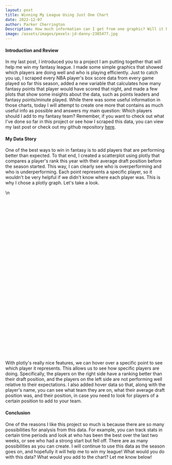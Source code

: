 ```yaml
---
layout: post
title: Winning My League Using Just One Chart
date: 2022-12-07
author: Parker Cherrington
Description: How much information can I get from one graphic? Will it help me win?
image: /assets/images/pexels-jd-danny-2385477.jpg
---
```


#### Introduction and Review
In my last post, I introduced you to a project I am putting together that will help me win my fantasy league. I made some simple graphics that showed which players are doing well and who is playing efficiently. Just to catch you up, I scraped every NBA player's box score data from every game played so far this season, added a new variable that calculates how many fantasy points that player would have scored that night, and made a few plots that show some insights about the data, such as points leaders and fantasy points/minute played. While there was some useful information in those charts, today I will attempt to create one more that contains as much useful info as possible and answers my main question: Which players should I add to my fantasy team? Remember, if you want to check out what I've done so far in this project or see how I scraped this data, you can view my last post or check out my github repository [here](https://github.com/parkcherrington/NBA_Project).

#### My Data Story
One of the best ways to win in fantasy is to add players that are performing better than expected. To that end, I created a scatterplot using plotly that compares a player's rank this year with their average draft position before the season started. This way, I can clearly see who is overperforming and who is underperforming. Each point represents a specific player, so it wouldn't be very helpful if we didn't know where each player was. This is why I chose a plotly graph. Let's take a look.

<div>                        <script type="text/javascript">window.PlotlyConfig = {MathJaxConfig: \'local\'};</script>\n        <script src="https://cdn.plot.ly/plotly-2.12.1.min.js"></script>                <div id="c295f119-f8fd-4c15-a2d1-a5ef547b324d" class="plotly-graph-div" style="height:500px; width:800px;"></div>            <script type="text/javascript">                                    window.PLOTLYENV=window.PLOTLYENV || {};                                    if (document.getElementById("c295f119-f8fd-4c15-a2d1-a5ef547b324d")) {                    Plotly.newPlot(                        "c295f119-f8fd-4c15-a2d1-a5ef547b324d",                        [{"customdata":[[364.8,17.428571428571427,"AJ Griffin","Atlanta Hawks"],[121.1,32.904761904761905,"Aaron Gordon","Denver Nuggets"],[364.1,15.714285714285714,"Aaron Nesmith","Indiana Pacers"],[140.0,8.666666666666666,"Admiral Schofield","Orlando Magic"],[151.2,23.363636363636363,"Aleksej Pokusevski","Oklahoma City Thunder"],[140.0,4.333333333333333,"Alize Johnson","San Antonio Spurs"],[375.1,7.2727272727272725,"Amir Coffey","LA Clippers"],[69.2,37.04545454545455,"Andrew Wiggins","Golden State Warriors"],[412.9,7.333333333333333,"Anthony Gill","Washington Wizards"],[140.0,14.61111111111111,"Anthony Lamb","Golden State Warriors"],[63.4,30.294117647058822,"Ben Simmons","Brooklyn Nets"],[106.5,29.166666666666668,"Bobby Portis","Milwaukee Bucks"],[126.3,28.807692307692307,"Bojan Bogdanovic","Detroit Pistons"],[206.8,29.846153846153847,"Bol Bol","Orlando Magic"],[114.3,20.16,"Brandon Clarke","Memphis Grizzlies"],[47.8,36.06666666666667,"Brandon Ingram","New Orleans Pelicans"],[755.9,2.0,"Braxton Key","Detroit Pistons"],[427.9,8.761904761904763,"Caleb Houstan","Orlando Magic"],[181.5,24.125,"Caleb Martin","Miami Heat"],[300.5,15.0,"Cam Reddish","New York Knicks"],[125.7,26.625,"Cameron Johnson","Phoenix Suns"],[280.2,15.36,"Cedi Osman","Cleveland Cavaliers"],[150.4,23.0,"Chris Boucher","Toronto Raptors"],[215.4,15.444444444444445,"Chuma Okeke","Orlando Magic"],[297.8,9.818181818181818,"Dario Saric","Phoenix Suns"],[151.5,16.5,"Darius Bazley","Oklahoma City Thunder"],[364.4,10.68,"David Roddy","Memphis Grizzlies"],[345.3,4.333333333333333,"Davis Bertans","Dallas Mavericks"],[137.0,19.714285714285715,"De\'Andre Hunter","Atlanta Hawks"],[24.8,39.916666666666664,"DeMar DeRozan","Chicago Bulls"],[310.2,16.470588235294116,"Dean Wade","Cleveland Cavaliers"],[213.6,19.6,"Deni Avdija","Washington Wizards"],[79.9,34.473684210526315,"Devin Vassell","San Antonio Spurs"],[120.5,26.40909090909091,"Dillon Brooks","Memphis Grizzlies"],[142.4,19.416666666666668,"Dorian Finney-Smith","Dallas Mavericks"],[239.4,15.2,"Doug McDermott","San Antonio Spurs"],[91.2,31.91304347826087,"Draymond Green","Golden State Warriors"],[209.9,9.722222222222221,"Duncan Robinson","Miami Heat"],[140.0,11.777777777777779,"Eugene Omoruyi","Oklahoma City Thunder"],[43.1,34.6,"Evan Mobley","Cleveland Cavaliers"],[84.0,29.615384615384617,"Franz Wagner","Orlando Magic"],[351.0,17.043478260869566,"Georges Niang","Philadelphia 76ers"],[2.4,52.7,"Giannis Antetokounmpo","Milwaukee Bucks"],[104.8,26.90909090909091,"Gordon Hayward","Charlotte Hornets"],[161.6,22.04,"Grant Williams","Boston Celtics"],[115.1,24.217391304347824,"Harrison Barnes","Sacramento Kings"],[369.6,11.0,"Haywood Highsmith","Miami Heat"],[120.3,23.0,"Herbert Jones","New Orleans Pelicans"],[259.0,8.48,"Isaac Okoro","Cleveland Cavaliers"],[246.7,12.090909090909092,"Isaiah Livers","Detroit Pistons"],[229.5,11.947368421052632,"Isaiah Roby","San Antonio Spurs"],[430.9,0.0,"Isaiah Todd","Washington Wizards"],[400.9,12.11111111111111,"Ish Wainright","Phoenix Suns"],[315.3,5.466666666666667,"JT Thor","Charlotte Hornets"],[370.7,12.695652173913043,"JaMychal Green","Golden State Warriors"],[327.8,5.3076923076923075,"Jabari Walker","Portland Trail Blazers"],[140.0,1.875,"Jack White","Denver Nuggets"],[144.0,25.047619047619047,"Jaden McDaniels","Minnesota Timberwolves"],[138.6,20.333333333333332,"Jae\'Sean Tate","Houston Rockets"],[285.2,11.8125,"Jake LaRavia","Memphis Grizzlies"],[256.0,12.869565217391305,"Jalen Johnson","Atlanta Hawks"],[239.2,23.52,"Jalen McDaniels","Charlotte Hornets"],[113.4,22.958333333333332,"Jalen Smith","Indiana Pacers"],[488.4,10.125,"Jamal Cain","Miami Heat"],[414.4,5.142857142857143,"James Johnson","Indiana Pacers"],[130.5,25.44,"Jarred Vanderbilt","Utah Jazz"],[140.0,13.5,"Jarrett Culver","Atlanta Hawks"],[255.1,16.727272727272727,"Javonte Green","Chicago Bulls"],[35.1,40.75,"Jaylen Brown","Boston Celtics"],[6.6,50.44,"Jayson Tatum","Boston Celtics"],[293.5,13.058823529411764,"Jeff Green","Denver Nuggets"],[92.0,36.17391304347826,"Jerami Grant","Portland Trail Blazers"],[183.0,18.35,"Jeremy Sochan","San Antonio Spurs"],[31.6,43.53333333333333,"Jimmy Butler","Miami Heat"],[73.9,28.863636363636363,"John Collins","Atlanta Hawks"],[144.9,10.636363636363637,"Jonathan Kuminga","Golden State Warriors"],[284.1,12.095238095238095,"Jordan Nwora","Milwaukee Bucks"],[140.0,5.0,"Jordan Schakel","Washington Wizards"],[312.4,15.333333333333334,"Josh Green","Dallas Mavericks"],[114.6,29.136363636363637,"Josh Hart","Portland Trail Blazers"],[420.0,14.0,"Josh Minott","Minnesota Timberwolves"],[380.4,7.380952380952381,"Josh Okogie","Phoenix Suns"],[286.4,5.285714285714286,"Juan Toscano-Anderson","Los Angeles Lakers"],[272.7,12.625,"Juancho Hernangomez","Toronto Raptors"],[447.1,1.0,"Julian Champagnie","Philadelphia 76ers"],[47.2,35.64,"Julius Randle","New York Knicks"],[140.0,5.0,"Justin Champagnie","Toronto Raptors"],[299.8,9.68421052631579,"Justin Holiday","Atlanta Hawks"],[140.0,2.5555555555555554,"Justin Jackson","Boston Celtics"],[140.0,2.5555555555555554,"Justin Jackson","Boston Celtics"],[317.2,22.333333333333332,"Justise Winslow","Portland Trail Blazers"],[387.9,5.933333333333334,"KZ Okpala","Sacramento Kings"],[40.9,19.857142857142858,"Kawhi Leonard","LA Clippers"],[87.8,20.333333333333332,"Keegan Murray","Sacramento Kings"],[353.8,14.409090909090908,"Keita Bates-Diop","San Antonio Spurs"],[64.7,28.90909090909091,"Keldon Johnson","San Antonio Spurs"],[140.0,5.5,"Kendall Brown","Indiana Pacers"],[368.3,16.19047619047619,"Kenrich Williams","Oklahoma City Thunder"],[355.8,1.8333333333333333,"Kessler Edwards","Brooklyn Nets"],[6.3,53.38461538461539,"Kevin Durant","Brooklyn Nets"],[140.2,21.05263157894737,"Kevin Love","Cleveland Cavaliers"],[48.6,41.416666666666664,"Kristaps Porzingis","Washington Wizards"],[170.2,20.789473684210527,"Kyle Anderson","Minnesota Timberwolves"],[86.9,33.458333333333336,"Kyle Kuzma","Washington Wizards"],[393.8,13.25,"Lamar Stevens","Cleveland Cavaliers"],[81.6,38.76923076923077,"Lauri Markkanen","Utah Jazz"],[11.3,47.8235294117647,"LeBron James","Los Angeles Lakers"],[136.2,25.333333333333332,"Luguentz Dort","Oklahoma City Thunder"],[307.9,5.454545454545454,"Mamadi Diakite","Cleveland Cavaliers"],[433.4,8.4,"MarJon Beauchamp","Milwaukee Bucks"],[340.1,8.8,"Markieff Morris","Brooklyn Nets"],[171.8,6.8,"Matisse Thybulle","Philadelphia 76ers"],[438.7,5.333333333333333,"Matt Ryan","Los Angeles Lakers"],[161.3,24.652173913043477,"Max Strus","Miami Heat"],[268.6,15.8,"Maxi Kleber","Dallas Mavericks"],[80.8,34.16,"Mikal Bridges","Phoenix Suns"],[447.0,10.0,"Moussa Diabate","LA Clippers"],[373.4,16.545454545454547,"Naji Marshall","New Orleans Pelicans"],[212.2,10.571428571428571,"Nassir Little","Portland Trail Blazers"],[284.1,15.923076923076923,"Nicolas Batum","LA Clippers"],[207.5,11.0,"Nikola Jovic","Miami Heat"],[147.1,14.56,"Obi Toppin","New York Knicks"],[183.6,12.05,"Oshae Brissett","Indiana Pacers"],[288.7,11.5,"Ousmane Dieng","Oklahoma City Thunder"],[201.5,11.625,"P.J. Tucker","Philadelphia 76ers"],[105.2,27.84,"P.J. Washington","Charlotte Hornets"],[58.2,32.63157894736842,"Paolo Banchero","Orlando Magic"],[25.4,48.06666666666667,"Pascal Siakam","Toronto Raptors"],[148.2,18.708333333333332,"Patrick Williams","Chicago Bulls"],[291.0,14.523809523809524,"Paul Reed","Philadelphia 76ers"],[423.9,1.0,"Peyton Watson","Denver Nuggets"],[251.8,11.173913043478262,"Reggie Bullock","Dallas Mavericks"],[147.0,14.9375,"Robert Covington","LA Clippers"],[415.0,10.76923076923077,"Romeo Langford","San Antonio Spurs"],[219.7,27.576923076923077,"Royce O\'Neale","Brooklyn Nets"],[274.6,10.923076923076923,"Rudy Gay","Utah Jazz"],[166.5,18.875,"Rui Hachimura","Washington Wizards"],[92.6,23.82608695652174,"Saddiq Bey","Detroit Pistons"],[362.8,14.038461538461538,"Sam Hauser","Boston Celtics"],[361.6,4.666666666666667,"Sandro Mamukelashvili","Milwaukee Bucks"],[156.8,24.916666666666668,"Santi Aldama","Memphis Grizzlies"],[43.7,32.86363636363637,"Scottie Barnes","Toronto Raptors"],[308.6,7.0,"Simone Fontecchio","Utah Jazz"],[208.3,8.666666666666666,"T.J. Warren","Brooklyn Nets"],[158.9,15.68,"Talen Horton-Tucker","Utah Jazz"],[134.9,20.833333333333332,"Tari Eason","Houston Rockets"],[353.6,13.555555555555555,"Taurean Prince","Minnesota Timberwolves"],[313.2,14.826086956521738,"Terrence Ross","Orlando Magic"],[338.6,4.666666666666667,"Terry Taylor","Indiana Pacers"],[318.2,16.40909090909091,"Thaddeus Young","Toronto Raptors"],[279.2,1.25,"Thanasis Antetokounmpo","Milwaukee Bucks"],[76.3,34.36363636363637,"Tobias Harris","Philadelphia 76ers"],[330.6,20.0,"Torrey Craig","Phoenix Suns"],[296.9,13.4,"Trendon Watford","Portland Trail Blazers"],[271.9,10.88888888888889,"Trey Lyles","Sacramento Kings"],[140.0,2.2857142857142856,"Tyrese Martin","Atlanta Hawks"],[371.9,15.727272727272727,"Usman Garuba","Houston Rockets"],[422.4,10.625,"Vlatko Cancar","Denver Nuggets"],[406.9,13.5,"Wenyen Gabriel","Los Angeles Lakers"],[141.5,15.88,"Will Barton","Washington Wizards"],[337.9,9.0,"Xavier Tillman","Memphis Grizzlies"],[139.7,17.642857142857142,"Yuta Watanabe","Brooklyn Nets"],[324.8,7.055555555555555,"Zeke Nnaji","Denver Nuggets"],[230.9,19.0,"Ziaire Williams","Memphis Grizzlies"],[26.4,42.73684210526316,"Zion Williamson","New Orleans Pelicans"]],"hovertemplate":"Pos=F<br>Difference=%{x}<br>Rank=%{y}<br>AVG=%{customdata[0]}<br>FANTASY=%{customdata[1]}<br>Name=%{customdata[2]}<br>TEAM_NAME=%{customdata[3]}<extra></extra>","legendgroup":"F","marker":{"color":"#636efa","symbol":"circle"},"mode":"markers","name":"F","orientation":"v","showlegend":true,"x":[148.8,52.099999999999994,119.10000000000002,-219.0,3.1999999999999886,-292.5,-2.8999999999999773,27.200000000000003,36.89999999999998,-120.0,-23.6,11.0,26.299999999999997,117.80000000000001,-72.7,1.7999999999999972,298.4,70.89999999999998,40.5,47.5,9.700000000000003,32.19999999999999,-1.0999999999999943,-31.599999999999994,-44.19999999999999,-75.5,38.39999999999998,-87.19999999999999,-57.0,-5.199999999999999,81.19999999999999,18.599999999999994,24.900000000000006,2.5,-53.599999999999994,-10.599999999999994,14.200000000000003,-136.1,-168.0,-10.899999999999999,-7.0,131.0,-4.6,-9.200000000000003,-4.400000000000006,-24.900000000000006,51.60000000000002,-31.200000000000003,-105.0,-54.30000000000001,-75.5,-45.10000000000002,101.89999999999998,-88.69999999999999,79.69999999999999,-86.19999999999999,-320.5,11.0,-44.400000000000006,-21.80000000000001,-32.0,92.19999999999999,-39.599999999999994,152.39999999999998,-1.6000000000000227,2.5,-135.5,32.099999999999994,9.100000000000001,-3.4000000000000004,8.5,47.0,-24.0,14.600000000000001,-25.099999999999994,-183.1,-15.899999999999977,-279.0,63.39999999999998,17.599999999999994,151.5,6.399999999999977,-128.60000000000002,-20.30000000000001,-20.399999999999977,-1.7999999999999972,-279.0,-47.69999999999999,-311.0,-311.0,156.2,-4.100000000000023,-151.1,-95.2,88.80000000000001,-33.3,-261.0,136.3,-106.19999999999999,0.2999999999999998,-35.80000000000001,25.6,-7.800000000000011,20.900000000000006,114.30000000000001,44.599999999999994,-0.6999999999999993,5.199999999999989,-97.10000000000002,68.39999999999998,-15.899999999999977,-212.2,27.19999999999999,24.30000000000001,26.100000000000023,23.799999999999997,109.5,148.89999999999998,-119.80000000000001,45.10000000000002,-110.5,-114.9,-118.4,-22.30000000000001,-108.5,-2.799999999999997,-14.799999999999997,14.399999999999999,-56.80000000000001,28.0,-43.60000000000002,-63.19999999999999,-109.0,92.0,109.69999999999999,-45.39999999999998,-36.5,-50.400000000000006,95.80000000000001,-66.39999999999998,21.80000000000001,-26.299999999999997,-73.39999999999998,-150.7,-87.1,-42.099999999999994,80.60000000000002,56.19999999999999,-89.39999999999998,87.19999999999999,-186.8,20.299999999999997,140.60000000000002,19.899999999999977,-50.10000000000002,-313.0,127.89999999999998,92.89999999999998,131.39999999999998,-99.5,-17.100000000000023,-74.30000000000001,-56.19999999999999,30.900000000000006,6.399999999999999],"xaxis":"x","y":[216.0,69.0,245.0,359.0,148.0,432.5,378.0,42.0,376.0,260.0,87.0,95.5,100.0,89.0,187.0,46.0,457.5,357.0,141.0,253.0,116.0,248.0,151.5,247.0,342.0,227.0,326.0,432.5,194.0,30.0,229.0,195.0,55.0,118.0,196.0,250.0,77.0,346.0,308.0,54.0,91.0,220.0,7.0,114.0,166.0,140.0,318.0,151.5,364.0,301.0,305.0,476.0,299.0,404.0,291.0,414.0,460.5,133.0,183.0,307.0,288.0,147.0,153.0,336.0,416.0,128.0,275.5,223.0,26.0,10.0,285.0,45.0,207.0,17.0,99.0,328.0,300.0,419.0,249.0,97.0,268.5,374.0,415.0,293.0,467.5,49.0,419.0,347.5,451.0,451.0,161.0,392.0,192.0,183.0,265.0,98.0,401.0,232.0,462.0,6.0,176.0,23.0,178.0,66.0,279.5,37.0,12.0,131.0,405.0,365.0,356.0,384.0,411.5,137.0,242.5,57.0,337.5,224.5,332.0,239.0,318.0,262.0,302.0,311.0,310.0,108.0,73.0,11.0,205.0,263.0,467.5,315.0,256.0,323.0,110.0,320.0,203.0,143.0,267.0,428.0,135.0,70.0,382.0,359.0,246.0,177.0,273.0,257.0,428.0,231.0,466.0,56.0,190.0,277.0,322.0,453.0,244.0,329.5,275.5,241.0,355.0,214.0,381.0,200.0,20.0],"yaxis":"y","type":"scatter"},{"customdata":[[394.5,10.590909090909092,"Aaron Holiday","Atlanta Hawks"],[330.4,14.666666666666666,"Aaron Wiggins","Oklahoma City Thunder"],[215.8,21.785714285714285,"Alec Burks","Detroit Pistons"],[151.3,22.166666666666668,"Alex Caruso","Chicago Bulls"],[349.1,22.85,"Andrew Nembhard","Indiana Pacers"],[92.7,39.18181818181818,"Anfernee Simons","Portland Trail Blazers"],[23.7,39.0,"Anthony Edwards","Minnesota Timberwolves"],[262.6,18.958333333333332,"Austin Reaves","Los Angeles Lakers"],[383.8,5.357142857142857,"Austin Rivers","Minnesota Timberwolves"],[139.1,21.652173913043477,"Ayo Dosunmu","Chicago Bulls"],[124.7,22.48,"Bennedict Mathurin","Indiana Pacers"],[305.2,12.5,"Blake Wesley","San Antonio Spurs"],[139.9,10.666666666666666,"Bogdan Bogdanovic","Atlanta Hawks"],[129.6,23.6875,"Bones Hyland","Denver Nuggets"],[33.8,40.72222222222222,"Bradley Beal","Washington Wizards"],[151.9,28.25,"Bruce Brown","Denver Nuggets"],[139.9,9.5,"Bryce McGowens","Charlotte Hornets"],[308.0,6.333333333333333,"Bryn Forbes","Minnesota Timberwolves"],[84.7,29.44,"Buddy Hield","Indiana Pacers"],[50.2,34.05,"CJ McCollum","New Orleans Pelicans"],[31.7,34.916666666666664,"Cade Cunningham","Detroit Pistons"],[267.9,9.65,"Cam Thomas","Brooklyn Nets"],[180.9,26.130434782608695,"Cameron Payne","Phoenix Suns"],[126.2,22.38095238095238,"Caris LeVert","Cleveland Cavaliers"],[125.2,13.11111111111111,"Chris Duarte","Indiana Pacers"],[49.7,33.90909090909091,"Chris Paul","Phoenix Suns"],[333.1,7.363636363636363,"Christian Braun","Denver Nuggets"],[219.2,13.5625,"Coby White","Chicago Bulls"],[197.1,0.0,"Cody Martin","Charlotte Hornets"],[118.2,27.0,"Cole Anthony","Orlando Magic"],[84.7,21.703703703703702,"Collin Sexton","Utah Jazz"],[323.2,19.764705882352942,"Corey Kispert","Washington Wizards"],[359.9,12.047619047619047,"Cory Joseph","Detroit Pistons"],[73.5,33.625,"D\'Angelo Russell","Minnesota Timberwolves"],[420.5,9.909090909090908,"Daishen Nix","Houston Rockets"],[307.8,12.68421052631579,"Dalano Banton","Toronto Raptors"],[397.4,2.1,"Dalen Terry","Chicago Bulls"],[17.4,39.666666666666664,"Damian Lillard","Portland Trail Blazers"],[403.9,16.12,"Damion Lee","Phoenix Suns"],[35.3,39.31578947368421,"Darius Garland","Cleveland Cavaliers"],[146.0,13.521739130434783,"Davion Mitchell","Sacramento Kings"],[388.4,4.944444444444445,"Davon Reed","Denver Nuggets"],[37.3,41.31818181818182,"De\'Aaron Fox","Sacramento Kings"],[144.3,28.181818181818183,"De\'Anthony Melton","Philadelphia 76ers"],[22.6,42.28,"Dejounte Murray","Atlanta Hawks"],[306.2,27.75,"Delon Wright","Washington Wizards"],[174.2,16.181818181818183,"Dennis Schroder","Los Angeles Lakers"],[192.6,12.380952380952381,"Derrick Rose","New York Knicks"],[147.7,24.96153846153846,"Derrick White","Boston Celtics"],[58.6,40.083333333333336,"Desmond Bane","Memphis Grizzlies"],[17.6,45.16,"Devin Booker","Phoenix Suns"],[140.0,4.5,"Devon Dotson","Washington Wizards"],[200.4,13.666666666666666,"Devonte\' Graham","New Orleans Pelicans"],[27.3,47.391304347826086,"Donovan Mitchell","Cleveland Cavaliers"],[222.0,14.38888888888889,"Donte DiVincenzo","Golden State Warriors"],[140.0,10.75,"Dru Smith","Miami Heat"],[242.1,16.4375,"Dyson Daniels","New Orleans Pelicans"],[425.4,13.333333333333334,"Edmond Sumner","Brooklyn Nets"],[227.6,20.1,"Eric Gordon","Houston Rockets"],[150.3,13.076923076923077,"Evan Fournier","New York Knicks"],[347.6,5.375,"Facundo Campazzo","Dallas Mavericks"],[335.6,4.142857142857143,"Frank Ntilikina","Dallas Mavericks"],[38.9,35.68421052631579,"Fred VanVleet","Toronto Raptors"],[366.1,8.153846153846153,"Furkan Korkmaz","Philadelphia 76ers"],[300.7,17.263157894736842,"Gabe Vincent","Miami Heat"],[425.9,6.666666666666667,"Garrett Temple","New Orleans Pelicans"],[370.8,9.19047619047619,"Garrison Mathews","Houston Rockets"],[314.0,19.333333333333332,"Gary Harris","Orlando Magic"],[333.1,11.833333333333334,"George Hill","Milwaukee Bucks"],[319.9,14.782608695652174,"Goran Dragic","Chicago Bulls"],[204.0,22.523809523809526,"Grayson Allen","Milwaukee Bucks"],[293.2,11.24,"Hamidou Diallo","Detroit Pistons"],[147.6,21.08,"Immanuel Quickley","New York Knicks"],[397.1,11.166666666666666,"Isaiah Joe","Oklahoma City Thunder"],[298.7,10.4,"Ish Smith","Denver Nuggets"],[273.9,1.6666666666666667,"JD Davison","Boston Celtics"],[11.6,46.04761904761905,"Ja Morant","Memphis Grizzlies"],[298.0,2.8,"Jaden Hardy","Dallas Mavericks"],[115.4,26.26086956521739,"Jaden Ivey","Detroit Pistons"],[434.0,5.5,"Jaden Springer","Philadelphia 76ers"],[53.0,37.52,"Jalen Brunson","New York Knicks"],[67.4,29.166666666666668,"Jalen Green","Houston Rockets"],[124.5,27.428571428571427,"Jalen Suggs","Orlando Magic"],[146.0,20.333333333333332,"Jalen Williams","Oklahoma City Thunder"],[69.4,31.1,"Jamal Murray","Denver Nuggets"],[296.2,9.68421052631579,"James Bouknight","Charlotte Hornets"],[16.1,47.7,"James Harden","Philadelphia 76ers"],[429.4,5.5,"Jason Preston","LA Clippers"],[231.4,18.958333333333332,"Jaylen Nowell","Minnesota Timberwolves"],[357.6,23.75,"Jevon Carter","Milwaukee Bucks"],[186.9,17.458333333333332,"Joe Harris","Brooklyn Nets"],[302.4,22.73913043478261,"John Konchar","Memphis Grizzlies"],[115.9,24.7,"John Wall","LA Clippers"],[260.2,1.875,"Johnny Davis","Washington Wizards"],[118.8,30.40740740740741,"Jordan Clarkson","Utah Jazz"],[140.0,20.444444444444443,"Jordan Goodwin","Washington Wizards"],[282.9,15.882352941176471,"Jordan McLaughlin","Minnesota Timberwolves"],[73.0,27.0,"Jordan Poole","Golden State Warriors"],[199.2,22.166666666666668,"Jose Alvarado","New Orleans Pelicans"],[248.5,5.0,"Josh Christopher","Houston Rockets"],[60.0,30.227272727272727,"Josh Giddey","Oklahoma City Thunder"],[261.1,18.11764705882353,"Josh Richardson","San Antonio Spurs"],[151.4,15.0,"Joshua Primo","San Antonio Spurs"],[41.8,40.89473684210526,"Jrue Holiday","Milwaukee Bucks"],[154.2,7.142857142857143,"Kendrick Nunn","Los Angeles Lakers"],[432.4,9.777777777777779,"Kennedy Chandler","Memphis Grizzlies"],[158.4,23.217391304347824,"Kentavious Caldwell-Pope","Denver Nuggets"],[353.8,11.666666666666666,"Keon Johnson","Portland Trail Blazers"],[141.9,29.391304347826086,"Kevin Huerter","Sacramento Kings"],[60.1,26.0,"Khris Middleton","Milwaukee Bucks"],[233.6,22.59259259259259,"Killian Hayes","Detroit Pistons"],[74.5,27.904761904761905,"Klay Thompson","Golden State Warriors"],[103.9,33.04,"Kyle Lowry","Miami Heat"],[25.5,43.388888888888886,"Kyrie Irving","Brooklyn Nets"],[16.7,35.0,"LaMelo Ball","Charlotte Hornets"],[334.9,11.4,"Landry Shamet","Phoenix Suns"],[140.0,3.5,"Leandro Bolmaro","Utah Jazz"],[3.3,61.34782608695652,"Luka Doncic","Dallas Mavericks"],[254.0,14.0,"Luke Kennard","LA Clippers"],[342.6,10.25,"Malachi Flynn","Toronto Raptors"],[345.6,8.545454545454545,"Malaki Branham","San Antonio Spurs"],[104.3,25.571428571428573,"Malcolm Brogdon","Boston Celtics"],[156.0,23.666666666666668,"Malik Beasley","Utah Jazz"],[154.3,26.47826086956522,"Malik Monk","Sacramento Kings"],[95.9,30.956521739130434,"Marcus Smart","Boston Celtics"],[150.3,18.8,"Markelle Fultz","Orlando Magic"],[140.0,3.2,"Matthew Dellavedova","Sacramento Kings"],[419.4,6.818181818181818,"Max Christie","Los Angeles Lakers"],[128.2,30.88235294117647,"Mike Conley","Utah Jazz"],[358.1,5.615384615384615,"Miles McBride","New York Knicks"],[123.8,25.545454545454547,"Monte Morris","Washington Wizards"],[259.3,8.0,"Moses Moody","Golden State Warriors"],[231.2,10.625,"Nickeil Alexander-Walker","Utah Jazz"],[139.6,21.636363636363637,"Norman Powell","LA Clippers"],[253.5,4.75,"Ochai Agbaji","Utah Jazz"],[229.7,12.0,"Pat Connaughton","Milwaukee Bucks"],[152.6,15.0,"Patrick Beverley","Los Angeles Lakers"],[228.0,8.25,"Patty Mills","Brooklyn Nets"],[30.0,38.44444444444444,"Paul George","LA Clippers"],[298.9,9.142857142857142,"Payton Pritchard","Boston Celtics"],[226.0,15.8,"Quentin Grimes","New York Knicks"],[356.1,13.142857142857142,"R.J. Hampton","Orlando Magic"],[80.4,24.44,"RJ Barrett","New York Knicks"],[380.1,6.625,"Raul Neto","Cleveland Cavaliers"],[137.9,21.115384615384617,"Reggie Jackson","LA Clippers"],[433.0,3.875,"Rodney McGruder","Detroit Pistons"],[80.3,30.391304347826086,"Russell Westbrook","Los Angeles Lakers"],[140.0,1.5,"Ryan Arcidiacono","New York Knicks"],[140.0,0.2857142857142857,"Ryan Rollins","Golden State Warriors"],[418.4,5.0,"Saben Lee","Philadelphia 76ers"],[157.1,19.0625,"Seth Curry","Brooklyn Nets"],[199.2,12.130434782608695,"Shaedon Sharpe","Portland Trail Blazers"],[34.5,52.65217391304348,"Shai Gilgeous-Alexander","Oklahoma City Thunder"],[327.7,21.8,"Shake Milton","Philadelphia 76ers"],[104.9,32.458333333333336,"Spencer Dinwiddie","Dallas Mavericks"],[9.3,54.17391304347826,"Stephen Curry","Golden State Warriors"],[392.4,3.0,"Svi Mykhailiuk","New York Knicks"],[214.7,18.09090909090909,"T.J. McConnell","Indiana Pacers"],[237.3,18.115384615384617,"Terance Mann","LA Clippers"],[326.7,16.1,"Terence Davis","Sacramento Kings"],[52.4,34.11764705882353,"Terry Rozier","Charlotte Hornets"],[411.4,14.565217391304348,"Theo Maledon","Charlotte Hornets"],[425.0,2.0,"Theo Pinson","Dallas Mavericks"],[10.8,42.78260869565217,"Trae Young","Atlanta Hawks"],[101.3,30.652173913043477,"Tre Jones","San Antonio Spurs"],[206.3,16.5,"Tre Mann","Oklahoma City Thunder"],[140.0,4.875,"Trent Forrest","Atlanta Hawks"],[722.9,3.0,"Trevelin Queen","Indiana Pacers"],[140.0,0.0,"Trevor Keels","New York Knicks"],[418.9,10.909090909090908,"Ty Jerome","Golden State Warriors"],[140.0,16.0,"Tyler Dorsey","Dallas Mavericks"],[77.2,35.76470588235294,"Tyler Herro","Miami Heat"],[16.1,50.608695652173914,"Tyrese Haliburton","Indiana Pacers"],[64.8,36.53333333333333,"Tyrese Maxey","Philadelphia 76ers"],[174.8,22.28,"Tyus Jones","Memphis Grizzlies"],[147.2,11.0,"Victor Oladipo","Miami Heat"],[140.0,4.0,"Vit Krejci","Atlanta Hawks"],[350.4,7.833333333333333,"Wesley Matthews","Milwaukee Bucks"],[40.8,35.4,"Zach LaVine","Chicago Bulls"]],"hovertemplate":"Pos=G<br>Difference=%{x}<br>Rank=%{y}<br>AVG=%{customdata[0]}<br>FANTASY=%{customdata[1]}<br>Name=%{customdata[2]}<br>TEAM_NAME=%{customdata[3]}<extra></extra>","legendgroup":"G","marker":{"color":"#EF553B","symbol":"circle"},"mode":"markers","name":"G","orientation":"v","showlegend":true,"x":[63.5,71.39999999999998,47.80000000000001,-13.199999999999989,195.10000000000002,59.7,-11.3,61.10000000000002,-25.19999999999999,-30.900000000000006,-34.3,11.199999999999989,-187.1,-15.400000000000006,6.799999999999997,48.900000000000006,-211.1,-81.5,-8.299999999999997,-8.799999999999997,-21.3,-81.10000000000002,59.900000000000006,-33.8,-157.8,-10.299999999999997,-41.89999999999998,-52.80000000000001,-278.9,5.700000000000003,-84.3,130.2,56.89999999999998,11.5,80.5,15.800000000000011,-57.60000000000002,-13.600000000000001,169.89999999999998,3.299999999999997,-128.0,-33.60000000000002,13.299999999999997,40.30000000000001,0.6000000000000014,197.2,-58.80000000000001,-103.4,13.699999999999989,29.6,1.6000000000000014,-290.5,-70.6,13.3,-44.0,-184.0,12.099999999999994,147.39999999999998,39.599999999999994,-133.7,-60.39999999999998,-99.89999999999998,-9.100000000000001,-1.8999999999999773,83.69999999999999,40.89999999999998,17.80000000000001,117.0,27.100000000000023,61.89999999999998,46.0,-19.80000000000001,-27.400000000000006,81.10000000000002,-35.30000000000001,-190.10000000000002,-3.4000000000000004,-152.0,-3.5999999999999943,33.0,14.0,-28.099999999999994,13.5,-37.0,-9.599999999999994,-51.30000000000001,3.1000000000000014,28.399999999999977,29.900000000000006,213.60000000000002,-28.099999999999994,147.39999999999998,-20.099999999999994,-200.3,34.8,-40.0,42.89999999999998,-39.5,34.69999999999999,-170.5,-28.0,52.10000000000002,-101.6,16.799999999999997,-224.8,87.39999999999998,9.400000000000006,44.80000000000001,47.900000000000006,-62.4,76.6,-31.5,36.900000000000006,7.5,-34.8,22.899999999999977,-302.5,2.3,-14.5,7.600000000000023,-15.399999999999977,-20.700000000000003,10.0,37.30000000000001,15.900000000000006,-53.69999999999999,-304.0,36.39999999999998,47.19999999999999,-38.89999999999998,-2.200000000000003,-111.19999999999999,-98.30000000000001,-31.400000000000006,-172.5,-74.30000000000001,-100.4,-139.0,-8.0,-55.10000000000002,-16.5,74.10000000000002,-57.599999999999994,-5.899999999999977,-36.099999999999994,-6.0,-4.700000000000003,-325.0,-331.0,-0.6000000000000227,-41.900000000000006,-98.80000000000001,26.5,160.7,29.900000000000006,5.300000000000001,-54.60000000000002,3.6999999999999886,27.30000000000001,91.69999999999999,-5.600000000000001,150.39999999999998,-32.5,-8.2,19.299999999999997,-20.69999999999999,-283.0,275.9,-336.0,97.89999999999998,-96.0,30.200000000000003,7.100000000000001,20.799999999999997,12.800000000000011,-170.8,-297.5,-22.600000000000023,-9.200000000000003],"xaxis":"x","y":[331.0,259.0,168.0,164.5,154.0,33.0,35.0,201.5,409.0,170.0,159.0,294.0,327.0,145.0,27.0,103.0,351.0,389.5,93.0,59.0,53.0,349.0,121.0,160.0,283.0,60.0,375.0,272.0,476.0,112.5,169.0,193.0,303.0,62.0,340.0,292.0,455.0,31.0,234.0,32.0,274.0,422.0,24.0,104.0,22.0,109.0,233.0,296.0,134.0,29.0,16.0,430.5,271.0,14.0,266.0,324.0,230.0,278.0,188.0,284.0,408.0,435.5,48.0,368.0,217.0,385.0,353.0,197.0,306.0,258.0,158.0,313.0,175.0,316.0,334.0,464.0,15.0,450.0,119.0,401.0,39.0,95.5,111.0,183.0,79.0,347.5,13.0,401.0,201.5,144.0,215.0,155.0,136.0,460.5,84.0,180.0,240.0,112.5,164.5,419.0,88.0,209.0,253.0,25.0,379.0,345.0,149.0,309.0,94.0,122.5,157.0,106.0,67.0,18.0,51.5,312.0,442.5,1.0,268.5,335.0,361.0,125.0,146.0,117.0,80.0,204.0,444.0,383.0,81.0,397.0,126.0,370.5,329.5,171.0,426.0,304.0,253.0,367.0,38.0,354.0,242.5,282.0,138.0,386.0,174.0,439.0,85.0,465.0,471.0,419.0,199.0,298.0,8.0,167.0,75.0,4.0,447.0,211.0,210.0,235.0,58.0,261.0,457.5,19.0,82.0,227.0,423.0,447.0,476.0,321.0,236.0,47.0,9.0,44.0,162.0,318.0,437.5,373.0,50.0],"yaxis":"y","type":"scatter"},{"customdata":[[103.9,28.7,"Al Horford","Boston Celtics"],[331.6,3.0,"Alex Len","Sacramento Kings"],[68.4,30.476190476190474,"Alperen Sengun","Houston Rockets"],[147.8,16.77777777777778,"Andre Drummond","Chicago Bulls"],[17.7,57.476190476190474,"Anthony Davis","Los Angeles Lakers"],[25.9,37.26086956521739,"Bam Adebayo","Miami Heat"],[304.0,12.45,"Bismack Biyombo","Phoenix Suns"],[252.0,11.2,"Blake Griffin","Boston Celtics"],[318.7,2.857142857142857,"Boban Marjanovic","Houston Rockets"],[139.3,37.04347826086956,"Brook Lopez","Milwaukee Bucks"],[354.0,17.25,"Bruno Fernando","Houston Rockets"],[430.4,18.571428571428573,"Charles Bassey","San Antonio Spurs"],[333.9,12.947368421052632,"Chimezie Metu","Sacramento Kings"],[395.9,12.72,"Christian Koloko","Toronto Raptors"],[73.1,27.857142857142858,"Christian Wood","Dallas Mavericks"],[84.6,32.56521739130435,"Clint Capela","Atlanta Hawks"],[201.7,8.0,"Damian Jones","Los Angeles Lakers"],[160.6,15.96,"Daniel Gafford","Washington Wizards"],[241.0,8.266666666666667,"Day\'Ron Sharpe","Brooklyn Nets"],[255.2,14.473684210526315,"DeAndre Jordan","Denver Nuggets"],[50.6,33.608695652173914,"Deandre Ayton","Phoenix Suns"],[287.1,13.25,"Dewayne Dedmon","Miami Heat"],[21.8,42.43478260869565,"Domantas Sabonis","Sacramento Kings"],[249.3,16.545454545454547,"Drew Eubanks","Portland Trail Blazers"],[283.6,13.238095238095237,"Dwight Powell","Dallas Mavericks"],[365.4,4.2727272727272725,"Frank Kaminsky","Atlanta Hawks"],[289.1,9.933333333333334,"Goga Bitadze","Indiana Pacers"],[422.9,10.545454545454545,"Gorgui Dieng","San Antonio Spurs"],[145.1,20.04,"Isaiah Hartenstein","New York Knicks"],[129.7,18.041666666666668,"Isaiah Jackson","Indiana Pacers"],[443.4,3.5714285714285716,"Isaiah Mobley","Cleveland Cavaliers"],[134.6,25.5,"Isaiah Stewart","Detroit Pistons"],[117.7,29.73076923076923,"Ivica Zubac","LA Clippers"],[153.8,8.0,"JaVale McGee","Dallas Mavericks"],[75.1,33.55,"Jakob Poeltl","San Antonio Spurs"],[151.2,18.166666666666668,"Jalen Duren","Detroit Pistons"],[125.7,12.333333333333334,"James Wiseman","Golden State Warriors"],[61.9,32.77777777777778,"Jarrett Allen","Cleveland Cavaliers"],[279.2,3.6666666666666665,"Jaxson Hayes","New Orleans Pelicans"],[267.1,5.833333333333333,"Jaylin Williams","Oklahoma City Thunder"],[207.4,20.166666666666668,"Jeremiah Robinson-Earl","Oklahoma City Thunder"],[345.4,14.941176470588236,"Jericho Sims","New York Knicks"],[315.4,13.0,"Jock Landale","Phoenix Suns"],[5.1,54.125,"Joel Embiid","Philadelphia 76ers"],[60.5,26.208333333333332,"Jonas Valanciunas","New Orleans Pelicans"],[74.6,31.285714285714285,"Jusuf Nurkic","Portland Trail Blazers"],[381.9,7.125,"Kai Jones","Charlotte Hornets"],[11.9,40.42857142857143,"Karl-Anthony Towns","Minnesota Timberwolves"],[144.4,29.51851851851852,"Kelly Olynyk","Utah Jazz"],[146.2,22.615384615384617,"Kevon Looney","Golden State Warriors"],[350.8,5.384615384615385,"Khem Birch","Toronto Raptors"],[140.0,2.0,"Luka Garza","Minnesota Timberwolves"],[359.0,13.80952380952381,"Luke Kornet","Boston Celtics"],[186.4,5.333333333333333,"Mark Williams","Charlotte Hornets"],[166.0,-1.0,"Marko Simonovic","Chicago Bulls"],[154.0,26.76,"Mason Plumlee","Charlotte Hornets"],[371.1,6.0,"Mfiondu Kabengele","Boston Celtics"],[140.0,5.5,"Micah Potter","Utah Jazz"],[327.6,12.75,"Mike Muscala","Oklahoma City Thunder"],[108.1,26.0,"Mitchell Robinson","New York Knicks"],[143.2,17.8,"Mo Bamba","Orlando Magic"],[154.5,9.8,"Montrezl Harrell","Philadelphia 76ers"],[296.4,24.25,"Moritz Wagner","Orlando Magic"],[140.0,8.5,"Moses Brown","LA Clippers"],[81.4,39.10526315789474,"Myles Turner","Indiana Pacers"],[413.9,1.7777777777777777,"Nathan Knight","Minnesota Timberwolves"],[264.5,16.833333333333332,"Naz Reid","Minnesota Timberwolves"],[293.5,8.666666666666666,"Nerlens Noel","Detroit Pistons"],[284.3,19.16,"Nick Richards","Charlotte Hornets"],[1.5,54.80952380952381,"Nikola Jokic","Denver Nuggets"],[34.2,35.0,"Nikola Vucevic","Chicago Bulls"],[337.9,5.5,"Noah Vonleh","Boston Celtics"],[148.7,19.875,"Onyeka Okongwu","Atlanta Hawks"],[140.0,16.5,"Orlando Robinson","Miami Heat"],[154.4,17.25,"Precious Achiuwa","Toronto Raptors"],[159.6,5.6923076923076925,"Richaun Holmes","Sacramento Kings"],[342.8,5.555555555555555,"Robin Lopez","Cleveland Cavaliers"],[30.8,32.95454545454545,"Rudy Gobert","Minnesota Timberwolves"],[355.7,8.5,"Serge Ibaka","Milwaukee Bucks"],[120.6,25.391304347826086,"Steven Adams","Memphis Grizzlies"],[415.4,6.384615384615385,"Taj Gibson","Washington Wizards"],[155.8,20.4,"Thomas Bryant","Los Angeles Lakers"],[442.0,3.1666666666666665,"Tony Bradley","Chicago Bulls"],[291.4,5.777777777777778,"Udoka Azubuike","Utah Jazz"],[140.0,2.5,"Udonis Haslem","Miami Heat"],[149.3,20.166666666666668,"Walker Kessler","Utah Jazz"],[290.4,9.5,"Willy Hernangomez","New Orleans Pelicans"],[220.4,21.357142857142858,"Zach Collins","San Antonio Spurs"]],"hovertemplate":"Pos=C<br>Difference=%{x}<br>Rank=%{y}<br>AVG=%{customdata[0]}<br>FANTASY=%{customdata[1]}<br>Name=%{customdata[2]}<br>TEAM_NAME=%{customdata[3]}<extra></extra>","legendgroup":"C","marker":{"color":"#00cc96","symbol":"circle"},"mode":"markers","name":"C","orientation":"v","showlegend":true,"x":[2.9000000000000057,-115.39999999999998,-14.599999999999994,-74.19999999999999,15.7,-14.100000000000001,9.0,-62.0,-130.3,96.30000000000001,135.5,224.39999999999998,46.89999999999998,105.89999999999998,-33.900000000000006,10.599999999999994,-168.8,-76.4,-125.0,-8.800000000000011,-12.899999999999999,7.600000000000023,0.8000000000000007,24.80000000000001,2.6000000000000227,-68.60000000000002,-49.89999999999998,89.89999999999998,-43.900000000000006,-82.30000000000001,2.3999999999999773,7.599999999999994,27.700000000000003,-216.7,10.099999999999994,-56.80000000000001,-171.3,-10.100000000000001,-160.8,-125.89999999999998,21.900000000000006,90.39999999999998,29.399999999999977,0.09999999999999964,-59.5,-3.4000000000000057,1.8999999999999773,-16.1,52.400000000000006,-9.800000000000011,-56.19999999999999,-317.5,89.0,-225.1,-315.5,39.0,-19.899999999999977,-261.0,38.60000000000002,-14.400000000000006,-69.80000000000001,-189.0,157.39999999999998,-222.5,47.400000000000006,-49.10000000000002,43.5,-65.5,86.30000000000001,-1.5,-17.299999999999997,-63.10000000000002,-42.30000000000001,-87.0,-64.1,-236.4,-55.19999999999999,-37.2,-6.800000000000011,-9.400000000000006,27.399999999999977,-25.19999999999999,-3.0,-102.60000000000002,-312.0,-36.19999999999999,-60.60000000000002,47.400000000000006],"xaxis":"x","y":[101.0,447.0,83.0,222.0,2.0,40.0,295.0,314.0,449.0,43.0,218.5,206.0,287.0,290.0,107.0,74.0,370.5,237.0,366.0,264.0,63.5,279.5,21.0,224.5,281.0,434.0,339.0,333.0,189.0,212.0,441.0,127.0,90.0,370.5,65.0,208.0,297.0,72.0,440.0,393.0,185.5,255.0,286.0,5.0,120.0,78.0,380.0,28.0,92.0,156.0,407.0,457.5,270.0,411.5,481.5,115.0,391.0,401.0,289.0,122.5,213.0,343.5,139.0,362.5,34.0,463.0,221.0,359.0,198.0,3.0,51.5,401.0,191.0,227.0,218.5,396.0,398.0,68.0,362.5,130.0,388.0,181.0,445.0,394.0,452.0,185.5,351.0,173.0],"yaxis":"y","type":"scatter"}],                        {"template":{"data":{"histogram2dcontour":[{"type":"histogram2dcontour","colorbar":{"outlinewidth":0,"ticks":""},"colorscale":[[0.0,"#0d0887"],[0.1111111111111111,"#46039f"],[0.2222222222222222,"#7201a8"],[0.3333333333333333,"#9c179e"],[0.4444444444444444,"#bd3786"],[0.5555555555555556,"#d8576b"],[0.6666666666666666,"#ed7953"],[0.7777777777777778,"#fb9f3a"],[0.8888888888888888,"#fdca26"],[1.0,"#f0f921"]]}],"choropleth":[{"type":"choropleth","colorbar":{"outlinewidth":0,"ticks":""}}],"histogram2d":[{"type":"histogram2d","colorbar":{"outlinewidth":0,"ticks":""},"colorscale":[[0.0,"#0d0887"],[0.1111111111111111,"#46039f"],[0.2222222222222222,"#7201a8"],[0.3333333333333333,"#9c179e"],[0.4444444444444444,"#bd3786"],[0.5555555555555556,"#d8576b"],[0.6666666666666666,"#ed7953"],[0.7777777777777778,"#fb9f3a"],[0.8888888888888888,"#fdca26"],[1.0,"#f0f921"]]}],"heatmap":[{"type":"heatmap","colorbar":{"outlinewidth":0,"ticks":""},"colorscale":[[0.0,"#0d0887"],[0.1111111111111111,"#46039f"],[0.2222222222222222,"#7201a8"],[0.3333333333333333,"#9c179e"],[0.4444444444444444,"#bd3786"],[0.5555555555555556,"#d8576b"],[0.6666666666666666,"#ed7953"],[0.7777777777777778,"#fb9f3a"],[0.8888888888888888,"#fdca26"],[1.0,"#f0f921"]]}],"heatmapgl":[{"type":"heatmapgl","colorbar":{"outlinewidth":0,"ticks":""},"colorscale":[[0.0,"#0d0887"],[0.1111111111111111,"#46039f"],[0.2222222222222222,"#7201a8"],[0.3333333333333333,"#9c179e"],[0.4444444444444444,"#bd3786"],[0.5555555555555556,"#d8576b"],[0.6666666666666666,"#ed7953"],[0.7777777777777778,"#fb9f3a"],[0.8888888888888888,"#fdca26"],[1.0,"#f0f921"]]}],"contourcarpet":[{"type":"contourcarpet","colorbar":{"outlinewidth":0,"ticks":""}}],"contour":[{"type":"contour","colorbar":{"outlinewidth":0,"ticks":""},"colorscale":[[0.0,"#0d0887"],[0.1111111111111111,"#46039f"],[0.2222222222222222,"#7201a8"],[0.3333333333333333,"#9c179e"],[0.4444444444444444,"#bd3786"],[0.5555555555555556,"#d8576b"],[0.6666666666666666,"#ed7953"],[0.7777777777777778,"#fb9f3a"],[0.8888888888888888,"#fdca26"],[1.0,"#f0f921"]]}],"surface":[{"type":"surface","colorbar":{"outlinewidth":0,"ticks":""},"colorscale":[[0.0,"#0d0887"],[0.1111111111111111,"#46039f"],[0.2222222222222222,"#7201a8"],[0.3333333333333333,"#9c179e"],[0.4444444444444444,"#bd3786"],[0.5555555555555556,"#d8576b"],[0.6666666666666666,"#ed7953"],[0.7777777777777778,"#fb9f3a"],[0.8888888888888888,"#fdca26"],[1.0,"#f0f921"]]}],"mesh3d":[{"type":"mesh3d","colorbar":{"outlinewidth":0,"ticks":""}}],"scatter":[{"fillpattern":{"fillmode":"overlay","size":10,"solidity":0.2},"type":"scatter"}],"parcoords":[{"type":"parcoords","line":{"colorbar":{"outlinewidth":0,"ticks":""}}}],"scatterpolargl":[{"type":"scatterpolargl","marker":{"colorbar":{"outlinewidth":0,"ticks":""}}}],"bar":[{"error_x":{"color":"#2a3f5f"},"error_y":{"color":"#2a3f5f"},"marker":{"line":{"color":"#E5ECF6","width":0.5},"pattern":{"fillmode":"overlay","size":10,"solidity":0.2}},"type":"bar"}],"scattergeo":[{"type":"scattergeo","marker":{"colorbar":{"outlinewidth":0,"ticks":""}}}],"scatterpolar":[{"type":"scatterpolar","marker":{"colorbar":{"outlinewidth":0,"ticks":""}}}],"histogram":[{"marker":{"pattern":{"fillmode":"overlay","size":10,"solidity":0.2}},"type":"histogram"}],"scattergl":[{"type":"scattergl","marker":{"colorbar":{"outlinewidth":0,"ticks":""}}}],"scatter3d":[{"type":"scatter3d","line":{"colorbar":{"outlinewidth":0,"ticks":""}},"marker":{"colorbar":{"outlinewidth":0,"ticks":""}}}],"scattermapbox":[{"type":"scattermapbox","marker":{"colorbar":{"outlinewidth":0,"ticks":""}}}],"scatterternary":[{"type":"scatterternary","marker":{"colorbar":{"outlinewidth":0,"ticks":""}}}],"scattercarpet":[{"type":"scattercarpet","marker":{"colorbar":{"outlinewidth":0,"ticks":""}}}],"carpet":[{"aaxis":{"endlinecolor":"#2a3f5f","gridcolor":"white","linecolor":"white","minorgridcolor":"white","startlinecolor":"#2a3f5f"},"baxis":{"endlinecolor":"#2a3f5f","gridcolor":"white","linecolor":"white","minorgridcolor":"white","startlinecolor":"#2a3f5f"},"type":"carpet"}],"table":[{"cells":{"fill":{"color":"#EBF0F8"},"line":{"color":"white"}},"header":{"fill":{"color":"#C8D4E3"},"line":{"color":"white"}},"type":"table"}],"barpolar":[{"marker":{"line":{"color":"#E5ECF6","width":0.5},"pattern":{"fillmode":"overlay","size":10,"solidity":0.2}},"type":"barpolar"}],"pie":[{"automargin":true,"type":"pie"}]},"layout":{"autotypenumbers":"strict","colorway":["#636efa","#EF553B","#00cc96","#ab63fa","#FFA15A","#19d3f3","#FF6692","#B6E880","#FF97FF","#FECB52"],"font":{"color":"#2a3f5f"},"hovermode":"closest","hoverlabel":{"align":"left"},"paper_bgcolor":"white","plot_bgcolor":"#E5ECF6","polar":{"bgcolor":"#E5ECF6","angularaxis":{"gridcolor":"white","linecolor":"white","ticks":""},"radialaxis":{"gridcolor":"white","linecolor":"white","ticks":""}},"ternary":{"bgcolor":"#E5ECF6","aaxis":{"gridcolor":"white","linecolor":"white","ticks":""},"baxis":{"gridcolor":"white","linecolor":"white","ticks":""},"caxis":{"gridcolor":"white","linecolor":"white","ticks":""}},"coloraxis":{"colorbar":{"outlinewidth":0,"ticks":""}},"colorscale":{"sequential":[[0.0,"#0d0887"],[0.1111111111111111,"#46039f"],[0.2222222222222222,"#7201a8"],[0.3333333333333333,"#9c179e"],[0.4444444444444444,"#bd3786"],[0.5555555555555556,"#d8576b"],[0.6666666666666666,"#ed7953"],[0.7777777777777778,"#fb9f3a"],[0.8888888888888888,"#fdca26"],[1.0,"#f0f921"]],"sequentialminus":[[0.0,"#0d0887"],[0.1111111111111111,"#46039f"],[0.2222222222222222,"#7201a8"],[0.3333333333333333,"#9c179e"],[0.4444444444444444,"#bd3786"],[0.5555555555555556,"#d8576b"],[0.6666666666666666,"#ed7953"],[0.7777777777777778,"#fb9f3a"],[0.8888888888888888,"#fdca26"],[1.0,"#f0f921"]],"diverging":[[0,"#8e0152"],[0.1,"#c51b7d"],[0.2,"#de77ae"],[0.3,"#f1b6da"],[0.4,"#fde0ef"],[0.5,"#f7f7f7"],[0.6,"#e6f5d0"],[0.7,"#b8e186"],[0.8,"#7fbc41"],[0.9,"#4d9221"],[1,"#276419"]]},"xaxis":{"gridcolor":"white","linecolor":"white","ticks":"","title":{"standoff":15},"zerolinecolor":"white","automargin":true,"zerolinewidth":2},"yaxis":{"gridcolor":"white","linecolor":"white","ticks":"","title":{"standoff":15},"zerolinecolor":"white","automargin":true,"zerolinewidth":2},"scene":{"xaxis":{"backgroundcolor":"#E5ECF6","gridcolor":"white","linecolor":"white","showbackground":true,"ticks":"","zerolinecolor":"white","gridwidth":2},"yaxis":{"backgroundcolor":"#E5ECF6","gridcolor":"white","linecolor":"white","showbackground":true,"ticks":"","zerolinecolor":"white","gridwidth":2},"zaxis":{"backgroundcolor":"#E5ECF6","gridcolor":"white","linecolor":"white","showbackground":true,"ticks":"","zerolinecolor":"white","gridwidth":2}},"shapedefaults":{"line":{"color":"#2a3f5f"}},"annotationdefaults":{"arrowcolor":"#2a3f5f","arrowhead":0,"arrowwidth":1},"geo":{"bgcolor":"white","landcolor":"#E5ECF6","subunitcolor":"white","showland":true,"showlakes":true,"lakecolor":"white"},"title":{"x":0.05},"mapbox":{"style":"light"}}},"xaxis":{"anchor":"y","domain":[0.0,1.0],"title":{"text":"Difference"}},"yaxis":{"anchor":"x","domain":[0.0,1.0],"title":{"text":"Rank"},"autorange":"reversed"},"legend":{"title":{"text":"Pos"},"tracegroupgap":0},"title":{"text":"How Are Players Doing Against Their Expectations?"},"height":500,"width":800},                        {"responsive": true}                    )                };                            </script>        </div>

With plotly's really nice features, we can hover over a specific point to see which player it represents. This allows us to see how specific players are doing. Specifically, the players on the right side have a ranking better than their draft position, and the players on the left side are not performing well relative to their expectations. I also added hover data so that, along with the player's name, you can see what team they are on, what their average draft position was, and their position, in case you need to look for players of a certain position to add to your team.

#### Conclusion
One of the reasons I like this project so much is because there are so many possibilities for analysis from this data. For example, you can track stats in certain time periods and look at who has been the best over the last two weeks, or see who had a strong start but fell off. There are as many possibilities as you can create. I will continue to use this data as the season goes on, and hopefully it will help me to win my league! What would you do with this data? What would you add to the chart? Let me know below!